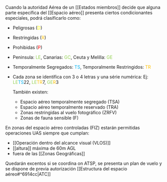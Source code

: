 Cuando la autoridad Aérea de un [[Estados miembros]] decide que alguna parte específica del [[Espacio aéreo]] presenta ciertos condicionantes especiales, podrá clasificarlo como:
 - Peligrosas (<span style="color:rgb(255, 255, 0)">D</span>)
 - Restringidas (<span style="color:rgb(255, 192, 0)">R</span>)
 - Prohibidas (<span style="color:rgb(255, 0, 0)">P</span>)

- Peninsula: <span style="color:rgb(146, 208, 80)">LE</span>, Canarias: <span style="color:rgb(146, 208, 80)">GC</span>, Ceuta y Melilla: <span style="color:rgb(146, 208, 80)">GE</span>
- Temporalmente Segregados: <span style="color:rgb(0, 176, 240)">TS</span>, Temporalmente Restringidos: <span style="color:rgb(255, 192, 0)">TR</span>
- Cada zona se identifica con 3 o 4 letras y una série numérica:
  Ej: <span style="color:rgb(146, 208, 80)">LE</span><span style="color:rgb(0, 176, 240)">TS</span>22, <span style="color:rgb(146, 208, 80)">LE</span><span style="color:rgb(255, 192, 0)">TR</span>7, <span style="color:rgb(146, 208, 80)">GE</span><span style="color:rgb(255, 192, 0)">R</span>3

	También existen:
	- Espacio aéreo temporalmente segregado (TSA)
	- Espacio aéreo temporalmente reservado (TRA)
	- Zonas restringidas al vuelo fotográfico (ZRFV)
	- Zonas de fauna sensible (F)

En zonas del espacio aéreo controladas (FIZ) estarán permitidas operaciones UAS siempre que cumplan:

- [[Operación dentro del alcance visual (VLOS)]]
- [[altura]] máxima de 60m AGL
- fuera de las [[Zonas Geográficas]]

Quedarán excentos si se coordina on ATSP, se presenta un plan de vuelo y se dispone de previa autorización [[Estructura del espacio aéreo#^6914cc|ATC]]

